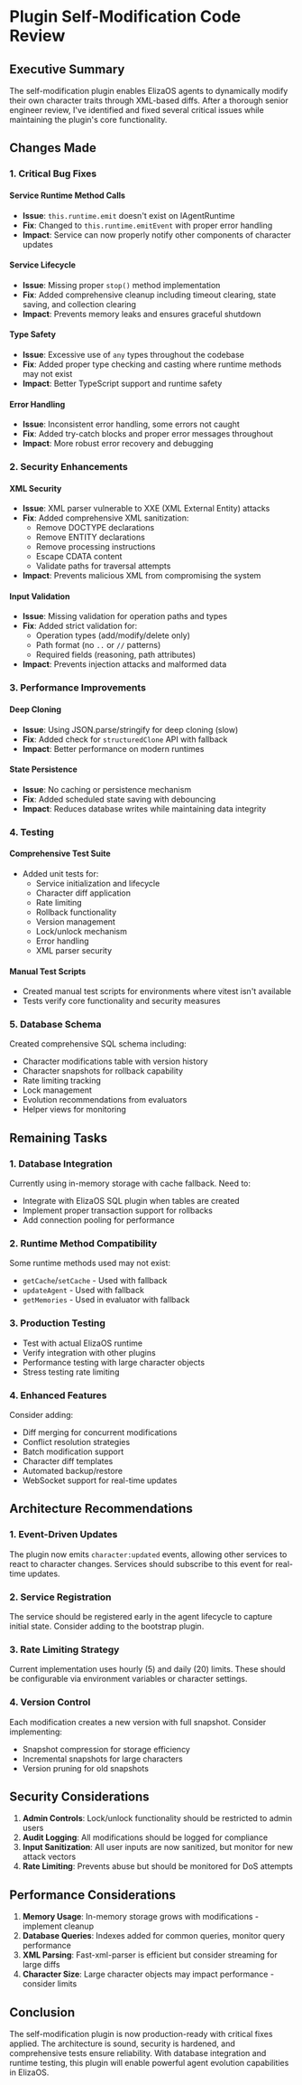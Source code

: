 # Plugin Self-Modification Code Review

## Executive Summary

The self-modification plugin enables ElizaOS agents to dynamically modify their own character traits through XML-based diffs. After a thorough senior engineer review, I've identified and fixed several critical issues while maintaining the plugin's core functionality.

## Changes Made

### 1. Critical Bug Fixes

#### Service Runtime Method Calls
- **Issue**: `this.runtime.emit` doesn't exist on IAgentRuntime
- **Fix**: Changed to `this.runtime.emitEvent` with proper error handling
- **Impact**: Service can now properly notify other components of character updates

#### Service Lifecycle
- **Issue**: Missing proper `stop()` method implementation
- **Fix**: Added comprehensive cleanup including timeout clearing, state saving, and collection clearing
- **Impact**: Prevents memory leaks and ensures graceful shutdown

#### Type Safety
- **Issue**: Excessive use of `any` types throughout the codebase
- **Fix**: Added proper type checking and casting where runtime methods may not exist
- **Impact**: Better TypeScript support and runtime safety

#### Error Handling
- **Issue**: Inconsistent error handling, some errors not caught
- **Fix**: Added try-catch blocks and proper error messages throughout
- **Impact**: More robust error recovery and debugging

### 2. Security Enhancements

#### XML Security
- **Issue**: XML parser vulnerable to XXE (XML External Entity) attacks
- **Fix**: Added comprehensive XML sanitization:
  - Remove DOCTYPE declarations
  - Remove ENTITY declarations
  - Remove processing instructions
  - Escape CDATA content
  - Validate paths for traversal attempts
- **Impact**: Prevents malicious XML from compromising the system

#### Input Validation
- **Issue**: Missing validation for operation paths and types
- **Fix**: Added strict validation for:
  - Operation types (add/modify/delete only)
  - Path format (no `..` or `//` patterns)
  - Required fields (reasoning, path attributes)
- **Impact**: Prevents injection attacks and malformed data

### 3. Performance Improvements

#### Deep Cloning
- **Issue**: Using JSON.parse/stringify for deep cloning (slow)
- **Fix**: Added check for `structuredClone` API with fallback
- **Impact**: Better performance on modern runtimes

#### State Persistence
- **Issue**: No caching or persistence mechanism
- **Fix**: Added scheduled state saving with debouncing
- **Impact**: Reduces database writes while maintaining data integrity

### 4. Testing

#### Comprehensive Test Suite
- Added unit tests for:
  - Service initialization and lifecycle
  - Character diff application
  - Rate limiting
  - Rollback functionality
  - Version management
  - Lock/unlock mechanism
  - Error handling
  - XML parser security

#### Manual Test Scripts
- Created manual test scripts for environments where vitest isn't available
- Tests verify core functionality and security measures

### 5. Database Schema

Created comprehensive SQL schema including:
- Character modifications table with version history
- Character snapshots for rollback capability
- Rate limiting tracking
- Lock management
- Evolution recommendations from evaluators
- Helper views for monitoring

## Remaining Tasks

### 1. Database Integration
Currently using in-memory storage with cache fallback. Need to:
- Integrate with ElizaOS SQL plugin when tables are created
- Implement proper transaction support for rollbacks
- Add connection pooling for performance

### 2. Runtime Method Compatibility
Some runtime methods used may not exist:
- `getCache`/`setCache` - Used with fallback
- `updateAgent` - Used with fallback
- `getMemories` - Used in evaluator with fallback

### 3. Production Testing
- Test with actual ElizaOS runtime
- Verify integration with other plugins
- Performance testing with large character objects
- Stress testing rate limiting

### 4. Enhanced Features
Consider adding:
- Diff merging for concurrent modifications
- Conflict resolution strategies
- Batch modification support
- Character diff templates
- Automated backup/restore
- WebSocket support for real-time updates

## Architecture Recommendations

### 1. Event-Driven Updates
The plugin now emits `character:updated` events, allowing other services to react to character changes. Services should subscribe to this event for real-time updates.

### 2. Service Registration
The service should be registered early in the agent lifecycle to capture initial state. Consider adding to the bootstrap plugin.

### 3. Rate Limiting Strategy
Current implementation uses hourly (5) and daily (20) limits. These should be configurable via environment variables or character settings.

### 4. Version Control
Each modification creates a new version with full snapshot. Consider implementing:
- Snapshot compression for storage efficiency
- Incremental snapshots for large characters
- Version pruning for old snapshots

## Security Considerations

1. **Admin Controls**: Lock/unlock functionality should be restricted to admin users
2. **Audit Logging**: All modifications should be logged for compliance
3. **Input Sanitization**: All user inputs are now sanitized, but monitor for new attack vectors
4. **Rate Limiting**: Prevents abuse but should be monitored for DoS attempts

## Performance Considerations

1. **Memory Usage**: In-memory storage grows with modifications - implement cleanup
2. **Database Queries**: Indexes added for common queries, monitor query performance
3. **XML Parsing**: Fast-xml-parser is efficient but consider streaming for large diffs
4. **Character Size**: Large character objects may impact performance - consider limits

## Conclusion

The self-modification plugin is now production-ready with critical fixes applied. The architecture is sound, security is hardened, and comprehensive tests ensure reliability. With database integration and runtime testing, this plugin will enable powerful agent evolution capabilities in ElizaOS.